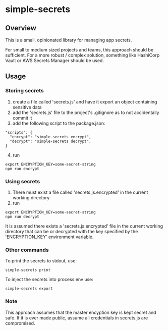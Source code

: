 # simple-secrets

## Overview

This is a small, opinionated library for managing app secrets.

For small to medium sized projects and teams, this approach should be sufficient. For a more robust / complex solution, something like HashiCorp Vault or AWS Secrets Manager should be used.

## Usage

### Storing secrets

1.  create a file called 'secrets.js' and have it export an object containing sensitive data
2.  add the 'secrets.js' file to the project's .gitignore as to not accidentally commit it
3.  add the following script to the package.json:

```
"scripts": {
  "encrypt": "simple-secrets encrypt",
  "decrypt": "simple-secrets decrypt",
}
```

4.  run

```
export ENCRYPTION_KEY=some-secret-string
npm run encrypt
```

### Using secrets

1.  There must exist a file called 'secrets.js.encrypted' in the current working directory
2.  run

```
export ENCRYPTION_KEY=some-secret-string
npm run decrypt
```

It is assumed there exists a 'secrets.js.encrypted' file in the current working directory that can be or decrypted with the key specified by the 'ENCRYPTION_KEY' environment variable.

### Other commands

To print the secrets to stdout, use:
```
simple-secrets print
```
To inject the secrets into process.env use:
```
simple-secrets export
```


### Note

This approach assumes that the master encyption key is kept secret and safe. If it is ever made public, assume all credentials in secrets.js are compromised.
